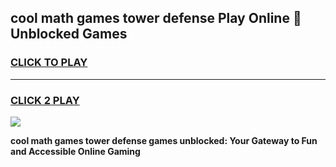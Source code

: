 
## cool math games tower defense Play Online 👋 Unblocked Games
<h3>
<a href="https://news.freeplayer.one?title=cool_math_games_tower_defense&ref=17CMG">CLICK TO PLAY</a></h3>
<hr>

<h3>
<a href="https://news.freeplayer.one?title=cool_math_games_tower_defense&ref=17CMG">CLICK 2 PLAY</a>
  
</h3>

<a href="https://news.freeplayer.one?title=cool_math_games_tower_defense&ref=17CMG/"><img src="https://clearcache.store/games.png"></a>


**cool math games tower defense games unblocked: Your Gateway to Fun and Accessible Online Gaming**

